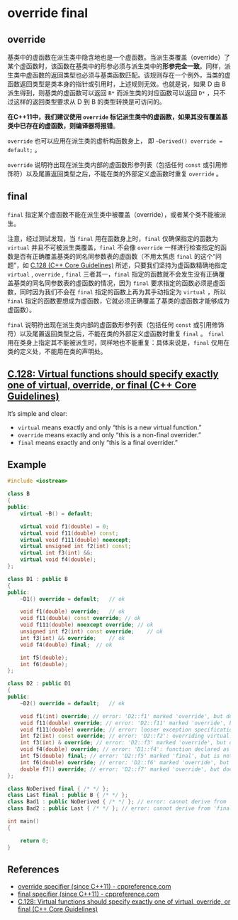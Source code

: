 # override final

## override

基类中的虚函数在派生类中隐含地也是一个虚函数。当派生类覆盖（override）了某个虚函数时，该函数在基类中的形参必须与派生类中的**形参完全一致**。同样，派生类中虚函数的返回类型也必须与基类函数匹配。该规则存在一个例外，当类的虚函数返回类型是类本身的指针或引用时，上述规则无效。也就是说，如果 D 由 B 派生得到，则基类的虚函数可以返回 `B*` 而派生类的对应函数可以返回 `D*` ，只不过这样的返回类型要求从 D 到 B 的类型转换是可访问的。

**在C++11中，我们建议使用 `override` 标记派生类中的虚函数，如果其没有覆盖基类中已存在的虚函数，则编译器将报错**。

`override` 也可以应用在派生类的虚析构函数身上， 即 `~Derived() override = default;` 。

`override` 说明符出现在派生类内部的虚函数形参列表（包括任何 `const` 或引用修饰符）以及尾置返回类型之后，不能在类的外部定义虚函数时重复 `override` 。

## final

`final` 指定某个虚函数不能在派生类中被覆盖（override），或者某个类不能被派生。

注意，经过测试发现，当 `final` 用在函数身上时，`final` 仅确保指定的函数为 `virtual` 并且不可被派生类覆盖，`final` 不会像 `override` 一样进行检查指定的函数是否有正确覆盖基类的同名同参数表的虚函数（不用太焦虑 `final` 的这个“问题”，如 [C.128  (C++ Core Guidelines)](http://isocpp.github.io/CppCoreGuidelines/CppCoreGuidelines#Rh-override) 所述，只要我们坚持为虚函数精确地指定 `virtual` , `override` , `final` 三者其一，`final` 指定的函数就不会发生没有正确覆盖基类的同名同参数表的虚函数的情况，因为 `final` 要求指定的函数必须是虚函数，同时因为我们不会在 `final` 指定的函数上再为其手动指定为 `virtual` ，所以 `final` 指定的函数要想成为虚函数，它就必须正确覆盖了基类的虚函数才能够成为虚函数）。

`final` 说明符出现在派生类内部的虚函数形参列表（包括任何 `const` 或引用修饰符）以及尾置返回类型之后，不能在类的外部定义虚函数时重复 `final` 。 `final` 用在类身上指定其不能被派生时，同样地也不能重复：具体来说是，`final` 仅用在类的定义处，不能用在类的声明处。



## [C.128: Virtual functions should specify exactly one of virtual, override, or final (C++ Core Guidelines)](http://isocpp.github.io/CppCoreGuidelines/CppCoreGuidelines#Rh-override)

It’s simple and clear:

- `virtual` means exactly and only “this is a new virtual function.”
- `override` means exactly and only “this is a non-final overrider.”
- `final` means exactly and only “this is a final overrider.”

## Example

```cpp
#include <iostream>

class B
{
public:
	virtual ~B() = default;

	virtual void f1(double) = 0;
	virtual void f11(double) const;
	virtual void f111(double) noexcept;
	virtual unsigned int f2(int) const;
	virtual int f3(int) &&;
	virtual void f4(double);
};

class D1 : public B
{
public:
	~D1() override = default;	// ok

	void f1(double) override;	// ok
	void f11(double) const override; // ok
	void f111(double) noexcept override; // ok
	unsigned int f2(int) const override;	// ok
	int f3(int) && override;	// ok
	void f4(double) final;	// ok

	int f5(double);
	int f6(double);
};

class D2 : public D1
{
public:
	~D2() override = default;	// ok

	void f1(int) override; // error: 'D2::f1' marked 'override', but does not override(the parameter types must be identical)
	void f11(double) override; // error: 'D2::f11' marked 'override', but does not override(the constness must be identical)
	void f111(double) override; // error: looser exception specification on overriding virtual function 'virtual void D2::f111(double)'
	int f2(int) const override; // error: 'D2::f2': overriding virtual function return type differs and is not covariant from 'D1::f2'
	int f3(int) & override; // error: 'D2::f3' marked 'override', but does not override(the reference qualifiers must be identical)
	void f4(double) override; // error: 'D1::f4': function declared as 'final' cannot be overridden by 'D2::f4'
	int f5(double) final; // error: 'D2::f5' marked 'final', but is not virtual
	int f6(double) override; // error: 'D2::f6' marked 'override', but does not override
	double f7() override; // error: 'D2::f7' marked 'override', but does not override
};

class NoDerived final { /* */ };
class Last final : public B { /* */ };
class Bad1 : public NoDerived { /* */ }; // error: cannot derive from 'final' base 'NoDerived' in derived type 'Bad1'
class Bad2 : public Last { /* */ }; // error: cannot derive from 'final' base 'Last' in derived type 'Bad2'

int main()
{

	return 0;
}

```



## References

- [override specifier (since C++11) - cppreference.com](https://en.cppreference.com/w/cpp/language/override)
- [final specifier (since C++11) - cppreference.com](https://en.cppreference.com/w/cpp/language/final)
- [C.128: Virtual functions should specify exactly one of virtual, override, or final (C++ Core Guidelines)](http://isocpp.github.io/CppCoreGuidelines/CppCoreGuidelines#Rh-override)


